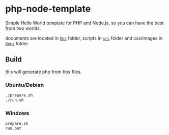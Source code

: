 # php-node-template
Simple Hello World template for PHP and Node.js, so you can have the best from two worlds.

documents are located in [`hbs`](./hbs) folder, scripts in [`src`](./src) folder and css/images in [`docs`](./docs) folder.

## Build
this will generate php from hbs files.

### Ubuntu/Debian
```sh
./prepare.sh
./run.sh
```

### Windows
```bat
prepare.sh
run.bat
```
